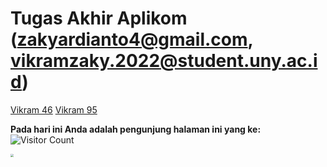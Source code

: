 # Tugas Akhir Aplikom ([zakyardianto4@gmail.com](mailto:zakyardianto4@gmail.com), [vikramzaky.2022@student.uny.ac.id](mailto:zakyardianto4@uny.ac.id))

[Vikram 46](https://github.com/VikramZakyArdianto16/Tugas-Akhir-Aplikasi-Komputer/files/13526544/Vikram.Zaky.Ardianto_Tugas.Akhir.zip)
[Vikram 95](https://github.com/VikramZakyArdianto16/Tugas-Akhir-Aplikasi-Komputer/files/13526539/Vikram.Zaky.Ardianto_Tugas.Akhir.pdf)


**Pada hari ini Anda adalah pengunjung halaman ini yang ke:** ![Visitor Count](https://profile-counter.glitch.me/VikramZakyArdianto16/count.svg)

<img src="QR4publikasi.png" style="zoom:30%;"/>
